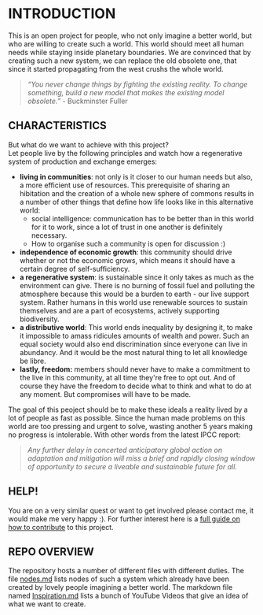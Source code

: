 # INTRODUCTION

This is an open project for people, who not only imagine a better world, but who are willing to create such a world. 
This world should meet all human needs while staying inside planetary boundaries. We are convinced that by creating such a new system, we can replace the old obsolete one, that since it started propagating from the west crushs the whole world.   
> *“You never change things by fighting the existing reality. To
change something, build a new model that makes the existing model obsolete.”* - Buckminster Fuller

## CHARACTERISTICS
But what do we want to achieve with this project?  
Let people live by the following principles and watch how a regenerative system of production and exchange emerges:

- **living in communities**: not only is it closer to our human needs but also, a more efficient use of resources. This prerequisite of sharing an hibitation and the creation of a whole new sphere of commons results in a number of other things that define how life looks like in this alternative world:
  - social intelligence: communication has to be better than in this world for it to work, since a lot of trust in one another is definitely necessary.
  - How to organise such a community is open for discussion :)
- **independence of economic growth**: this community should drive whether or not the economic grows, which means it should have a certain degree of self-sufficiency.
- **a regenerative system**: is sustainable since it only takes as much as the environment can give. There is no burning of fossil fuel and polluting the atmosphere because this would be a burden to earth - our live support system. Rather humans in this world use renewable sources to sustain themselves and are a part of ecosystems, actively supporting biodiversity.
- **a distributive world**: This world ends inequality by designing it, to make it impossible to amass ridicules amounts of wealth and power. Such an equal society would also end discrimination since everyone can live in abundancy. And it would be the most natural thing to let all knowledge be libre.
- **lastly, freedom:** members should never have to make a commitment to the live in this community, at all time they're free to opt out. And of course they have the freedom to decide what to think and what to do at any moment. But compromises will have to be made.

The goal of this peoject should be to make these ideals a reality lived by a lot of people as fast as possible. Since the human made problems on this world are too pressing and urgent to solve, wasting another 5 years making no progress is intolerable. With other words from the latest IPCC report:
  > *Any further delay in concerted anticipatory global action on adaptation and mitigation will miss a brief and rapidly closing window of opportunity to secure a liveable and sustainable future for all.*

## HELP!

You are on a very similar quest or want to get involved please contact me, it would make me very happy :). For further interest here is a [full guide on how to contribute](https://github.com/protoporos/alternative-world/wiki/How-to-contribute) to this project.

## REPO OVERVIEW

The repository hosts a number of different files with different duties. The file [nodes.md](https://github.com/protoporos/alternative-world/blob/main/nodes.md) 
lists nodes of such a system which already have been created by lovely people imagining a better world.  The markdown file named [Inspiration.md](Inspiration.md) lists a bunch of YouTube Videos that give an idea of what we want to create.
